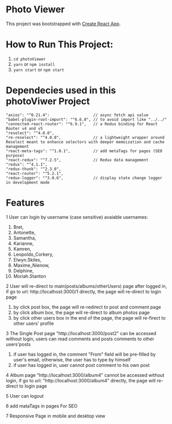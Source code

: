 # Photo Viewer

This project was bootstrapped with [Create React App](https://github.com/facebook/create-react-app).

# How to Run This Project: 

1) `cd photoViewer`
2) `yarn` or `npm install`
3) `yarn start` or `npm start`

# Dependecies used in this photoViwer Project
    "axios": "^0.21.4":                   // async fetch api value
    "babel-plugin-root-import": "^6.6.0", // to avoid import like "../../"
    "connected-react-router": "^6.9.1",   // a Redux binding for React Router v4 and v5
    "reselect": "^4.0.0",
    "re-reselect": "^4.0.0",              // a lightweight wrapper around Reselect meant to enhance selectors with deeper memoization and cache management
    "react-meta-tags": "^1.0.1",          // add metaTags for pages (SEO purpose)
    "react-redux": "^7.2.5",              // Redux data management
    "redux": "^4.1.1",
    "redux-thunk": "^2.3.0", 
    "react-router": "^5.2.1",        
    "redux-logger": "^3.0.6",             // display state change logger in development mode
                 
# Features
1 User can login by username (case sensitive)
  avaiable usernames:
  1) Bret,
  2) Antonette,
  3) Samantha,
  4) Karianne,
  5) Kamren,
  6) Leopoldo_Corkery,
  7) Elwyn.Skiles,
  8) Maxime_Nienow,
  9) Delphine,
  10) Moriah.Stanton
 
2 User will re-direct to main(posts/albums/otherUsers) page after logged in, if go to url: http://localhost:3000/1 directly, the page will re-direct to login page
  1) by click post box, the page will re-redirect to post and comment page
  2) by click album box, the page will re-direct to album photos page
  3) by click other users box in the end of the page, the page will re-firect to other users' profile 

3 The Single Post page "http://localhost:3000/post2" can be accessed without login, users can read comments and posts comments to other users'posts
  1) if user has logged in, the comment "From" field will be pre-filled by user's email, otherwise, the user has to type by himself
  2) if user has logged in, user cannot post comment to his own post

4 Album page "http://localhost:3000/album4" cannot be accessed without login, if go to url: "http://localhost:3000/album4" directly, the page will re-direct to login page

5 User can logout

6 add mataTags in pages For SEO

7 Responsive Page in mobile and desktop view
    
